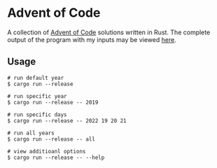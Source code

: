 # Advent of Code

A collection of [Advent of Code](https://adventofcode.com) solutions written in Rust. The complete output of the program with my inputs may be viewed [here](https://nickmass.github.io/advent-of-code/results.txt).

## Usage

``` shell
# run default year
$ cargo run --release

# run specific year
$ cargo run --release -- 2019

# run specific days
$ cargo run --release -- 2022 19 20 21

# run all years
$ cargo run --release -- all

# view additioanl options
$ cargo run --release -- --help
```
